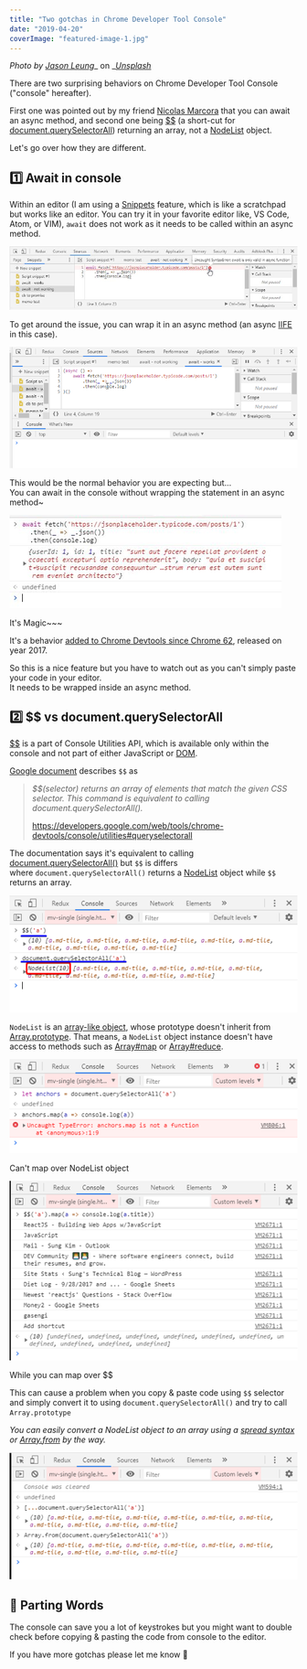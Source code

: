```yaml
---
title: "Two gotchas in Chrome Developer Tool Console"
date: "2019-04-20"
coverImage: "featured-image-1.jpg"
---
```


_Photo by_ [_Jason Leung_](https://unsplash.com/photos/ZV7lnfyQLmA?utm_source=unsplash&utm_medium=referral&utm_content=creditCopyText)_ on _[_Unsplash_](https://unsplash.com/search/photos/console?utm_source=unsplash&utm_medium=referral&utm_content=creditCopyText)

There are two surprising behaviors on Chrome Developer Tool Console ("console" hereafter).

First one was pointed out by my friend [Nicolas Marcora](https://twitter.com/nicolasmarcora) that you can await an async method, and second one being [$$](https://developers.google.com/web/tools/chrome-devtools/console/utilities#queryselectorall) (a short-cut for [document.querySelectorAll](https://developer.mozilla.org/en-US/docs/Web/API/Document/querySelectorAll)) returning an array, not a [NodeList](https://developer.mozilla.org/en-US/docs/Web/API/NodeList) object.

Let's go over how they are different.

## 1️⃣ Await in console

Within an editor (I am using a [Snippets](https://developers.google.com/web/tools/chrome-devtools/javascript/snippets) feature, which is like a scratchpad but works like an editor. You can try it in your favorite editor like, VS Code, Atom, or VIM), `await` does not work as it needs to be called within an async method.

![](./images/await-needs-to-be-wrapped-in-async-function.jpg)

To get around the issue, you can wrap it in an async method (an async [IIFE](https://developer.mozilla.org/en-US/docs/Glossary/IIFE) in this case).

![](./images/async-iife.gif)

This would be the normal behavior you are expecting but...  
You can await in the console without wrapping the statement in an async method~

![](./images/await-works-in-console.jpg)

It's Magic~~~

It's a behavior [added to Chrome Devtools since Chrome 62](https://developers.google.com/web/updates/2017/08/devtools-release-notes#await), released on year 2017.

So this is a nice feature but you have to watch out as you can't simply paste your code in your editor.  
It needs to be wrapped inside an async method.

## 2️⃣ $$ vs document.querySelectorAll

[$$](https://developers.google.com/web/tools/chrome-devtools/console/utilities#queryselectorall) is a part of Console Utilities API, which is available only within the console and not part of either JavaScript or [DOM](https://developer.mozilla.org/en-US/docs/Web/API/Document_Object_Model/Introduction).

[Google document](https://developers.google.com/web/tools/chrome-devtools/console/utilities#queryselectorall) describes `$$` as

> _$$(selector) returns an array of elements that match the given CSS selector. This command is equivalent to calling document.querySelectorAll()._
> 
> https://developers.google.com/web/tools/chrome-devtools/console/utilities#queryselectorall

The documentation says it's equivalent to calling [document.querySelectorAll()](https://developer.mozilla.org/en-US/docs/Web/API/Document/querySelectorAll) but `$$` is differs  
where `document.querySelectorAll()` returns a [NodeList](https://developer.mozilla.org/en-US/docs/Web/API/NodeList) object while `$$` returns an array.

![](./images/vs-qsa.png)

`NodeList` is an [array-like object](http://speakingjs.com/es5/ch18.html#_pitfall_array_like_objects), whose prototype doesn't inherit from [Array.prototype](https://developer.mozilla.org/en-US/docs/Web/JavaScript/Reference/Global_Objects/Array/prototype). That means, a `NodeList` object instance doesn't have access to methods such as [Array#map](https://developer.mozilla.org/en-US/docs/Web/JavaScript/Reference/Global_Objects/Array/map) or [Array#reduce](https://developer.mozilla.org/en-US/docs/Web/JavaScript/Reference/Global_Objects/Array/Reduce).

![](./images/nodelist.map-fails.png)

Can't map over NodeList object

![](./images/map.png)

While you can map over $$

This can cause a problem when you copy & paste code using `$$` selector and simply convert it to using `document.querySelectorAll()` and try to call `Array.prototype`

_You can easily convert a NodeList object to an array using a_ [_spread syntax_](https://developer.mozilla.org/en-US/docs/Web/JavaScript/Reference/Operators/Spread_syntax) _or_ [_Array.from_](https://developer.mozilla.org/en-US/docs/Web/JavaScript/Reference/Global_Objects/Array/from) _by the way._

![](./images/workaround.png)

## 👋 Parting Words

The console can save you a lot of keystrokes but you might want to double check before copying & pasting the code from console to the editor.

If you have more gotchas please let me know 🙂

